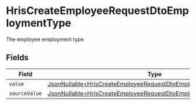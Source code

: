 # HrisCreateEmployeeRequestDtoEmploymentType

The employee employment type


## Fields

| Field                                                                                                                                                    | Type                                                                                                                                                     | Required                                                                                                                                                 | Description                                                                                                                                              |
| -------------------------------------------------------------------------------------------------------------------------------------------------------- | -------------------------------------------------------------------------------------------------------------------------------------------------------- | -------------------------------------------------------------------------------------------------------------------------------------------------------- | -------------------------------------------------------------------------------------------------------------------------------------------------------- |
| `value`                                                                                                                                                  | [JsonNullable\<HrisCreateEmployeeRequestDtoEmploymentTypeValue>](../../models/components/HrisCreateEmployeeRequestDtoEmploymentTypeValue.md)             | :heavy_minus_sign:                                                                                                                                       | N/A                                                                                                                                                      |
| `sourceValue`                                                                                                                                            | [JsonNullable\<HrisCreateEmployeeRequestDtoEmploymentTypeSourceValue>](../../models/components/HrisCreateEmployeeRequestDtoEmploymentTypeSourceValue.md) | :heavy_minus_sign:                                                                                                                                       | N/A                                                                                                                                                      |